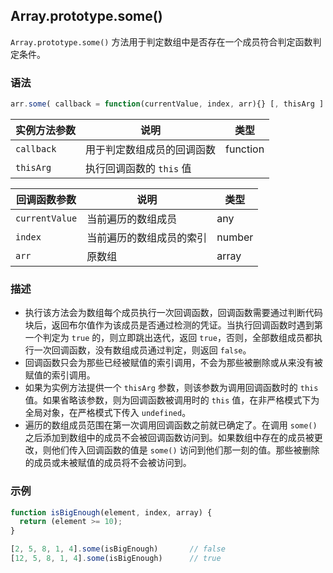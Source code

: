 ## Array.prototype.some()

`Array.prototype.some()` 方法用于判定数组中是否存在一个成员符合判定函数判定条件。

### 语法

```js
arr.some( callback = function(currentValue, index, arr){} [, thisArg ] )
```

| 实例方法参数 | 说明                       | 类型     |
| ------------ | -------------------------- | -------- |
| `callback`   | 用于判定数组成员的回调函数 | function |
| `thisArg`    | 执行回调函数的 `this` 值   |          |

| 回调函数参数   | 说明                     | 类型   |
| -------------- | ------------------------ | ------ |
| `currentValue` | 当前遍历的数组成员       | any    |
| `index`        | 当前遍历的数组成员的索引 | number |
| `arr`          | 原数组                   | array  |

### 描述

- 执行该方法会为数组每个成员执行一次回调函数，回调函数需要通过判断代码块后，返回布尔值作为该成员是否通过检测的凭证。当执行回调函数时遇到第一个判定为 `true` 的，则立即跳出迭代，返回 `true`，否则，全部数组成员都执行一次回调函数，没有数组成员通过判定，则返回 `false`。
- 回调函数只会为那些已经被赋值的索引调用，不会为那些被删除或从来没有被赋值的索引调用。
- 如果为实例方法提供一个 `thisArg` 参数，则该参数为调用回调函数时的 `this` 值。如果省略该参数，则为回调函数被调用时的 `this` 值，在非严格模式下为全局对象，在严格模式下传入 `undefined`。
- 遍历的数组成员范围在第一次调用回调函数之前就已确定了。在调用 `some()` 之后添加到数组中的成员不会被回调函数访问到。如果数组中存在的成员被更改，则他们传入回调函数的值是 `some()` 访问到他们那一刻的值。那些被删除的成员或未被赋值的成员将不会被访问到。

### 示例

```js
function isBigEnough(element, index, array) {
  return (element >= 10);
}

[2, 5, 8, 1, 4].some(isBigEnough)		// false
[12, 5, 8, 1, 4].some(isBigEnough)		// true
```
